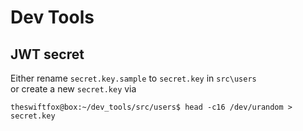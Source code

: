 # Dev Tools  


## JWT secret  
Either rename `secret.key.sample` to `secret.key` in `src\users`  
or create a new `secret.key` via  
```console
theswiftfox@box:~/dev_tools/src/users$ head -c16 /dev/urandom > secret.key
```